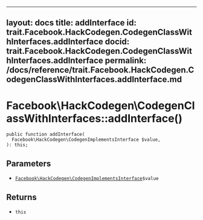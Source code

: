 
***

layout: docs
title: addInterface
id: trait.Facebook.HackCodegen.CodegenClassWithInterfaces.addInterface
docid: trait.Facebook.HackCodegen.CodegenClassWithInterfaces.addInterface
permalink: /docs/reference/trait.Facebook.HackCodegen.CodegenClassWithInterfaces.addInterface.md
---







# Facebook\\HackCodegen\\CodegenClassWithInterfaces::addInterface()




``` Hack
public function addInterface(
  Facebook\HackCodegen\CodegenImplementsInterface $value,
): this;
```




## Parameters




+ [` Facebook\HackCodegen\CodegenImplementsInterface `](<class.Facebook.HackCodegen.CodegenImplementsInterface.md>)`` $value ``




## Returns




* ` this `